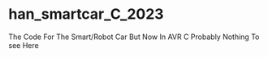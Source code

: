 # han_smartcar_C_2023
The Code For The Smart/Robot Car But Now In AVR C
Probably Nothing To see Here
